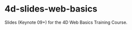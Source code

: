 4d-slides-web-basics
====================

Slides (Keynote 09+) for the 4D Web Basics Training Course.
